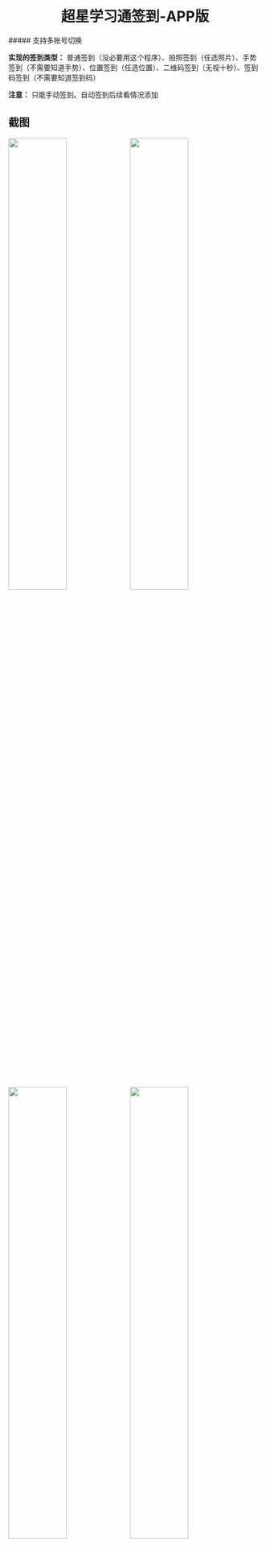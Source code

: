 <h1 align="center">超星学习通签到-APP版</h1>
##### 支持多账号切换

**实现的签到类型：** 普通签到（没必要用这个程序）、拍照签到（任选照片）、手势签到（不需要知道手势）、位置签到（任选位置）、二维码签到（无视十秒）、签到码签到（不需要知道签到码）

**注意：** 只能手动签到。自动签到后续看情况添加



## 截图

<img src="./readme_static/1.gif" width="48%"/><img src="http://tva1.sinaimg.cn/mw690/008d89Swgy1h2qwwyva0vj30u01uo0xn.jpg" width="48%"/>

<img src="http://tva1.sinaimg.cn/mw690/008d89Swgy1h2qwwytag4j30u01uodna.jpg" width="48%"/><img src="http://tva1.sinaimg.cn/mw690/008d89Swgy1h2qwwzy6xvj30u01uoh2r.jpg" width="48%"/>

<img src="http://tva1.sinaimg.cn/mw690/008d89Swgy1h2qx2zkr9bj30u01uon00.jpg" width="48%"/>

## 使用

### 下载

+ [最新版下载地址](https://github.com/james-curtis/chaoxing-sign-app/releases)

### 登录

- 请使用 **手机号+密码登录** (和[i.chaoxing.com](http://i.chaoxing.com)的账号密码一致)

### 课程

- 列举了所有根目录下的课程（如果课程太多的话可能卡顿，建议新建文件夹，把已结束的课程放在文件夹里面）
- 点击课程图标可以跳转到活动页面的对应课程中

### 活动

1. 课程tab页
   - 这里排序方式是超星那边默认的排序，也就是 活动未结束优先，再按开始时间降序
2. **签到方式**
   + 点击签到图标所在的那一行都可以触发操作
3. 签到类型
   + **普通签到&手势签到&签到码签到：** 直接签到
   + **二维码签到：** 选择二维码文件、输入二维码内容、输入enc参数，三种方式任选一种
   + **位置签到：** 直接在弹出的地图中选择签到地点即可
   + **拍照签到：** 选择手机中的图片上传即可。也可以选择普通签到，此时不会上传图片，但是可以签到成功（教师端会有显示没有图片）

### 我的

+ 这里显示的信息是根据超星那边返回的html页面正则匹配出来的
+ 比较奇怪的是那边的html好像做了点手脚，有时候正则能匹配上有时候不行



## 开发

1. #### NPM包

   - crypto-js安装`npm i crypto-js` 

2. #### uni-app应用标识(AppID)需要重新获取一下

3. #### 地图使用的是高德地图，需要配置自己的appkey，配置教程[地图插件配置 - DCloud问答](https://ask.dcloud.net.cn/article/29)



## 其他项目推荐

| 项目地址                                                | 开发语言   | 备注                                           |
| ------------------------------------------------------- | ---------- | ---------------------------------------------- |
| https://github.com/cxOrz/chaoxing-sign-cli              | JavaScript | 基于 Nodejs 实现的一个签到命令行工具           |
| https://github.com/mkdir700/chaoxing_auto_sign          | Python     | 超星学习通课堂签到&健康打卡&多用户多任务&API   |
| https://github.com/Wzb3422/auto-sign-chaoxing           | TypeScript | 超星学习通自动签到，梦中刷网课                 |
| https://github.com/Huangyan0804/AutoCheckin             | Python     | 学习通自动签到，支持手势，二维码，位置，拍照等 |
| https://github.com/aihuahua-522/chaoxing-testforAndroid | Java       | 学习通（超星）自动签到                         |
| https://github.com/yuban10703/chaoxingsign              | Python     | 超星学习通自动签到                             |
| https://github.com/SSmJaE/XueXiTonsSign_Electron        | TypeScript | 基于Electron，桌面端，GUI，签到队列            |
| https://github.com/w964522982/xxtSign                   | Python     | 学习通自动签到,普通\|拍照\|位置\|手势\|签到码  |



## 声明
- 本项目基于 **GPL-3.0** ，完全开源，免费，仅供技术学习和交流，开发者团队并未授权任何组织、机构以及个人将其用于商业或者盈利性质的活动。也从未使用本项目进行任何盈利性活动。未来也不会将其用于开展营利性业务。
- 个人或者组织，机构如果使用本项目产生的各类纠纷，法律问题，均由其本人承担。
- 如果您开始使用本项目，即视为同意项目免责声明中的一切条款，条款更新不再另行通知。
- 如有触及相关平台规定或者权益，烦请联系我们删除。




## 鸣谢
> 本项目的实现参考了以下项目

+ https://github.com/cxOrz/chaoxing-sign-cli
+ https://github.com/cxOrz/chaoxing-sign-ui



**感谢超星学习通给了一个学习的机会**
